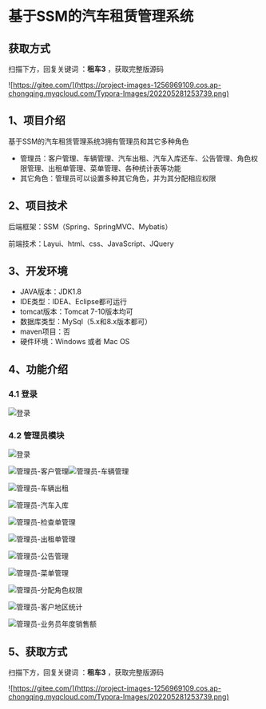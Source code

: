 # 基于SSM的汽车租赁管理系统

## 获取方式

扫描下方，回复关键词  ：**租车3** ，获取完整版源码

![https://gitee.com/](https://project-images-1256969109.cos.ap-chongqing.myqcloud.com/Typora-Images/202205281253739.png)

## 1、项目介绍

基于SSM的汽车租赁管理系统3拥有管理员和其它多种角色

- 管理员：客户管理、车辆管理、汽车出租、汽车入库还车、公告管理、角色权限管理、出租单管理、菜单管理、各种统计表等功能
- 其它角色：管理员可以设置多种其它角色，并为其分配相应权限


## 2、项目技术

后端框架：SSM（Spring、SpringMVC、Mybatis）

前端技术：Layui、html、css、JavaScript、JQuery

## 3、开发环境

- JAVA版本：JDK1.8
- IDE类型：IDEA、Eclipse都可运行
- tomcat版本：Tomcat 7-10版本均可
- 数据库类型：MySql（5.x和8.x版本都可） 
- maven项目：否
- 硬件环境：Windows 或者 Mac OS


## 4、功能介绍

### 4.1 登录

![登录](https://project-images-1256969109.cos.ap-chongqing.myqcloud.com/Typora-Images/202208021706430.jpg)

### 4.2 管理员模块

![登录](https://project-images-1256969109.cos.ap-chongqing.myqcloud.com/Typora-Images/202208021707740.jpg)

![管理员-客户管理](https://project-images-1256969109.cos.ap-chongqing.myqcloud.com/Typora-Images/202208021707632.jpg)![管理员-车辆管理](https://project-images-1256969109.cos.ap-chongqing.myqcloud.com/Typora-Images/202208021707268.jpg)

![管理员-车辆出租](https://project-images-1256969109.cos.ap-chongqing.myqcloud.com/Typora-Images/202208021707327.jpg)

![管理员-汽车入库](https://project-images-1256969109.cos.ap-chongqing.myqcloud.com/Typora-Images/202208021707455.jpg)

![管理员-检查单管理](https://project-images-1256969109.cos.ap-chongqing.myqcloud.com/Typora-Images/202208021707206.jpg)

![管理员-出租单管理](https://project-images-1256969109.cos.ap-chongqing.myqcloud.com/Typora-Images/202208021707983.jpg)

![管理员-公告管理](https://project-images-1256969109.cos.ap-chongqing.myqcloud.com/Typora-Images/202208021707353.jpg)

![管理员-菜单管理](https://project-images-1256969109.cos.ap-chongqing.myqcloud.com/Typora-Images/202208021707884.jpg)

![管理员-分配角色权限](https://project-images-1256969109.cos.ap-chongqing.myqcloud.com/Typora-Images/202208021707930.jpg)

![管理员-客户地区统计](https://project-images-1256969109.cos.ap-chongqing.myqcloud.com/Typora-Images/202208021708594.jpg)

![管理员-业务员年度销售额](https://project-images-1256969109.cos.ap-chongqing.myqcloud.com/Typora-Images/202208021708109.jpg)

## 5、获取方式

扫描下方，回复关键词  ：**租车3** ，获取完整版源码



![https://gitee.com/](https://project-images-1256969109.cos.ap-chongqing.myqcloud.com/Typora-Images/202205281253739.png)

